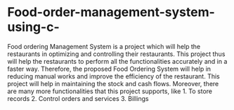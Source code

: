 # Food-order-management-system-using-c-
Food ordering Management System is a project which will help the restaurants in optimizing and controlling their restaurants. This project thus will help the restaurants to perform all the functionalities accurately and in a faster way. Therefore, the proposed Food Ordering System will help in reducing manual works and improve the efficiency of the restaurant. This project will help in maintaining the stock and cash flows. Moreover, there are many more functionalities that this project supports, like 1. To store records 2. Control orders and services 3. Billings  
